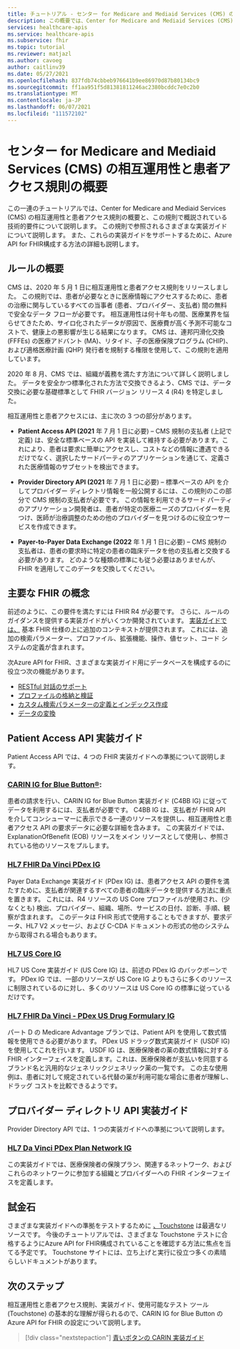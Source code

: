 ```yaml
---
title: チュートリアル - センター for Medicare and Mediaid Services (CMS) の概要 - Azure API for FHIR
description: この概要では、Center for Medicare and Mediaid Services (CMS) の相互運用性と患者アクセス規則に関連する一連のチュートリアルを紹介します。
services: healthcare-apis
ms.service: healthcare-apis
ms.subservice: fhir
ms.topic: tutorial
ms.reviewer: matjazl
ms.author: cavoeg
author: caitlinv39
ms.date: 05/27/2021
ms.openlocfilehash: 837fdb74cbbeb976641b9ee86970d87b80134bc9
ms.sourcegitcommit: ff1aa951f5d81381811246ac2380bcddc7e0c2b0
ms.translationtype: MT
ms.contentlocale: ja-JP
ms.lasthandoff: 06/07/2021
ms.locfileid: "111572102"
---
```

# <a name="centers-for-medicare-and-medicaid-services-cms-interoperability-and-patient-access-rule-introduction"></a>センター for Medicare and Mediaid Services (CMS) の相互運用性と患者アクセス規則の概要

この一連のチュートリアルでは、Center for Medicare and Mediaid Services (CMS) の相互運用性と患者アクセス規則の概要と、この規則で概説されている技術的要件について説明します。 この規則で参照されるさまざまな実装ガイドについて説明します。 また、これらの実装ガイドをサポートするために、Azure API for FHIR構成する方法の詳細も説明します。


## <a name="rule-overview"></a>ルールの概要

CMS は、2020 年 5 月 1 日に相互運用性と患者アクセス規則をリリースしました。 [](https://www.cms.gov/Regulations-and-Guidance/Guidance/Interoperability/index) この規則では、患者が必要なときに医療情報にアクセスするために、患者の治療に関与しているすべての当事者 (患者、プロバイダー、支払者) 間の無料で安全なデータ フローが必要です。 相互運用性は何十年もの間、医療業界を悩らせてきたため、サイロ化されたデータが原因で、医療費が高く予測不可能なコストで、健康上の悪影響が生じる結果になります。 CMS は、連邦円滑化交換 (FFFEs) の医療アドバント (MA)、リタイド、子の医療保険プログラム (CHIP)、および適格医療計画 (QHP) 発行者を規制する権限を使用して、この規則を適用しています。 

2020 年 8 月、CMS では、組織が義務を満たす方法について詳しく説明しました。 データを安全かつ標準化された方法で交換できるよう、CMS では、データ交換に必要な基礎標準として FHIR バージョン リリース 4 (R4) を特定しました。 

相互運用性と患者アクセスには、主に次の 3 つの部分があります。

* **Patient Access API (2021** 年 7 月 1 日に必要) – CMS 規制の支払者 (上記で定義) は、安全な標準ベースの API を実装して維持する必要があります。これにより、患者は要求に簡単にアクセスし、コストなどの情報に遭遇できるだけでなく、選択したサードパーティのアプリケーションを通じて、定義された医療情報のサブセットを検出できます。  

* **Provider Directory API (2021** 年 7 月 1 日に必要) – 標準ベースの API を介してプロバイダー ディレクトリ情報を一般公開するには、この規則のこの部分で CMS 規制の支払者が必要です。 この情報を利用できるサード パーティのアプリケーション開発者は、患者が特定の医療ニーズのプロバイダーを見つけ、医師が治療調整のための他のプロバイダーを見つけるのに役立つサービスを作成できます。  

* **Payer-to-Payer Data Exchange (2022** 年 1 月 1 日に必要) – CMS 規制の支払者は、患者の要求時に特定の患者の臨床データを他の支払者と交換する必要があります。 どのような種類の標準にも従う必要はありませんが、FHIR を適用してこのデータを交換してください。 

## <a name="key-fhir-concepts"></a>主要な FHIR の概念

前述のように、この要件を満たすには FHIR R4 が必要です。 さらに、ルールのガイダンスを提供する実装ガイドがいくつか開発されています。 [実装ガイドでは、](https://www.hl7.org/fhir/implementationguide.html) 基本 FHIR 仕様の上に追加のコンテキストが提供されます。 これには、追加の検索パラメーター、プロファイル、拡張機能、操作、値セット、コード システムの定義が含まれます。

次Azure API for FHIR、さまざまな実装ガイド用にデータベースを構成するのに役立つ次の機能があります。

* [RESTful 対話のサポート](fhir-features-supported.md)
* [プロファイルの格納と検証](validation-against-profiles.md)
* [カスタム検索パラメーターの定義とインデックス作成](how-to-do-custom-search.md)
* [データの変換](convert-data.md)

## <a name="patient-access-api-implementation-guides"></a>Patient Access API 実装ガイド

Patient Access API では、4 つの FHIR 実装ガイドへの準拠について説明します。

### <a name="carin-ig-for-blue-button"></a>[CARIN IG for Blue Button®](http://hl7.org/fhir/us/carin-bb/STU1/index.html):

患者の請求を行い、CARIN IG for Blue Button 実装ガイド (C4BB IG) に従ってデータを利用するには、支払者が必要です。 C4BB IG は、支払者が FHIR API を介してコンシューマーに表示できる一連のリソースを提供し、相互運用性と患者アクセス API の要求データに必要な詳細を含みます。 この実装ガイドでは、ExplanationOfBenefit (EOB) リソースをメイン リソースとして使用し、参照されている他のリソースをプルします。

### <a name="hl7-fhir-da-vinci-pdex-ig"></a>[HL7 FHIR Da Vinci PDex IG](http://hl7.org/fhir/us/davinci-pdex/STU1/index.html)

Payer Data Exchange 実装ガイド (PDex IG) は、患者アクセス API の要件を満たすために、支払者が関連するすべての患者の臨床データを提供する方法に重点を置きます。 これには、R4 リソースの US Core プロファイルが使用され、(少なくとも) 検出、プロバイダー、組織、場所、サービスの日付、診断、手順、観察が含まれます。 このデータは FHIR 形式で使用することもできますが、要求データ、HL7 V2 メッセージ、および C-CDA ドキュメントの形式の他のシステムから取得される場合もあります。

### <a name="hl7-us-core-ig"></a>[HL7 US Core IG](https://www.hl7.org/fhir/us/core/toc.html)

HL7 US Core 実装ガイド (US Core IG) は、前述の PDex IG のバックボーンです。 PDex IG では、一部のリソースが US Core IG よりもさらに多くのリソースに制限されているのに対し、多くのリソースは US Core IG の標準に従っているだけです。

### <a name="hl7-fhir-da-vinci---pdex-us-drug-formulary-ig"></a>[HL7 FHIR Da Vinci - PDex US Drug Formulary IG](http://hl7.org/fhir/us/Davinci-drug-formulary/index.html)

パート D の Medicare Advantage プランでは、Patient API を使用して数式情報を使用できる必要があります。 PDex US ドラッグ数式実装ガイド (USDF IG) を使用してこれを行います。 USDF IG は、医療保険者の薬の数式情報に対する FHIR インターフェイスを定義します。これは、医療保険者が支払いを同意するブランド名と汎用的なジェネリックジェネリック薬の一覧です。 この主な使用例は、患者に対して規定されている代替の薬が利用可能な場合に患者が理解し、ドラッグ コストを比較できるようです。

## <a name="provider-directory-api-implementation-guide"></a>プロバイダー ディレクトリ API 実装ガイド

Provider Directory API では、1 つの実装ガイドへの準拠について説明します。

### <a name="hl7-da-vinci-pdex-plan-network-ig"></a>[HL7 Da Vinci PDex Plan Network IG](http://build.fhir.org/ig/HL7/davinci-pdex-plan-net/)

この実装ガイドでは、医療保険者の保険プラン、関連するネットワーク、およびこれらのネットワークに参加する組織とプロバイダーへの FHIR インターフェイスを定義します。

## <a name="touchstone"></a>試金石

さまざまな実装ガイドへの準拠をテストするために [、Touchstone](https://touchstone.aegis.net/touchstone/) は最適なリソースです。 今後のチュートリアルでは、さまざまな Touchstone テストに合格するようにAzure API for FHIR構成されていることを確認する方法に焦点を当てる予定です。 Touchstone サイトには、立ち上げと実行に役立つ多くの素晴らしいドキュメントがあります。

## <a name="next-steps"></a>次のステップ

相互運用性と患者アクセス規則、実装ガイド、使用可能なテスト ツール (Touchstone) の基本的な理解が得られるので、CARIN IG for Blue Button の Azure API for FHIR の設定について説明します。 

>[!div class="nextstepaction"]
>[青いボタンの CARIN 実装ガイド](carin-implementation-guide-blue-button-tutorial.md)  